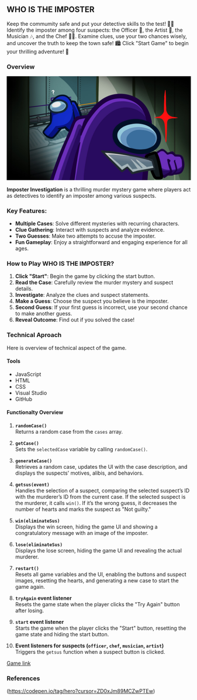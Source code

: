 ## WHO IS THE IMPOSTER 

Keep the commumity safe and put your detective skills to the test! 🕵️‍♀️
Identify the imposter among four suspects: the Officer 🚓, the Artist 🎨, the Musician 🎶, and the Chef 👨‍🍳. Examine clues, use your two chances wisely, and uncover the truth to keep the town safe! 🏙️ Click "Start Game" to begin your thrilling adventure! 🎉

### Overview


![Imposter Investigation](characters/hero.jpg)

**Imposter Investigation** is a thrilling murder mystery game where players act as detectives to identify an imposter among various suspects. 

### Key Features:
- **Multiple Cases**: Solve different mysteries with recurring characters.
- **Clue Gathering**: Interact with suspects and analyze evidence.
- **Two Guesses**: Make two attempts to accuse the imposter.
- **Fun Gameplay**: Enjoy a straightforward and engaging experience for all ages.



### How to Play WHO IS THE IMPOSTER?

1. **Click "Start"**: Begin the game by clicking the start button.
2. **Read the Case**: Carefully review the murder mystery and suspect details.
3. **Investigate**: Analyze the clues and suspect statements.
4. **Make a Guess**: Choose the suspect you believe is the imposter.
5. **Second Guess**: If your first guess is incorrect, use your second chance to make another guess.
6. **Reveal Outcome**: Find out if you solved the case!


### Technical Aproach 
Here is overview of technical aspect of the game.

#### Tools 
* JavaScript
* HTML
* CSS
* Visual Studio 
* GitHub 

#### Functionalty Overview


1. **`randomCase()`**  
   Returns a random case from the `cases` array.

2. **`getCase()`**  
   Sets the `selectedCase` variable by calling `randomCase()`.

3. **`generateCase()`**  
   Retrieves a random case, updates the UI with the case description, and displays the suspects' motives, alibis, and behaviors.

4. **`getsus(event)`**  
   Handles the selection of a suspect, comparing the selected suspect’s ID with the murderer’s ID from the current case. If the selected suspect is the murderer, it calls `win()`. If it’s the wrong guess, it decreases the number of hearts and marks the suspect as "Not guilty."

5. **`win(eliminateSus)`**  
   Displays the win screen, hiding the game UI and showing a congratulatory message with an image of the imposter.

6. **`lose(eliminateSus)`**  
   Displays the lose screen, hiding the game UI and revealing the actual murderer.

7. **`restart()`**  
   Resets all game variables and the UI, enabling the buttons and suspect images, resetting the hearts, and generating a new case to start the game again.

8. **`tryAgain` event listener**  
   Resets the game state when the player clicks the "Try Again" button after losing.

9. **`start` event listener**  
   Starts the game when the player clicks the "Start" button, resetting the game state and hiding the start button.

10. **Event listeners for suspects (`officer`, `chef`, `musician`, `artist`)**  
    Triggers the `getsus` function when a suspect button is clicked.


[Game link](https://fatemnhm.github.io/whoIsTheImposter/)

### References

(https://codepen.io/tag/hero?cursor=ZD0xJm89MCZwPTEw)